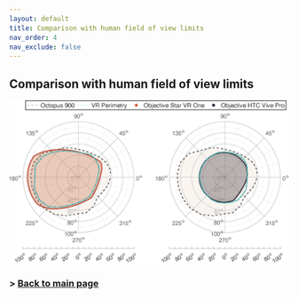 ```yaml
---
layout: default
title: Comparison with human field of view limits
nav_order: 4
nav_exclude: false
---
```

## Comparison with human field of view limits

<img src="https://github.com/ZeissVisionScienceLab/HMD-FOV/blob/main/figures/210330_VRPerimetryComp2.png?raw=true" alt="HMD Figure" width="800"/>


### > [Back to main page](https://zeissvisionsciencelab.github.io/HMD-FOV/)